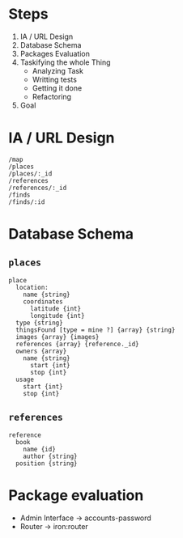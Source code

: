 # Steps
1) IA / URL Design
2) Database Schema
3) Packages Evaluation
4) Taskifying the whole Thing
    - Analyzing Task
    - Writting tests
    - Getting it done
    - Refactoring
5) Goal

# IA / URL Design
```
/map
/places
/places/:_id
/references
/references/:_id
/finds
/finds/:id
```

# Database Schema
## `places`
```
place
  location:
    name {string}
    coordinates
      latitude {int}
      longitude {int}
  type {string}
  thingsFound [type = mine ?] {array} {string}
  images {array} {images}
  references {array} {reference._id}
  owners {array}
    name {string}
      start {int}
      stop {int}
  usage
    start {int}
    stop {int}
```
## `references`
```
reference
  book
    name {id}
    author {string}
  position {string}
```

# Package evaluation
* Admin Interface -> accounts-password
* Router -> iron:router